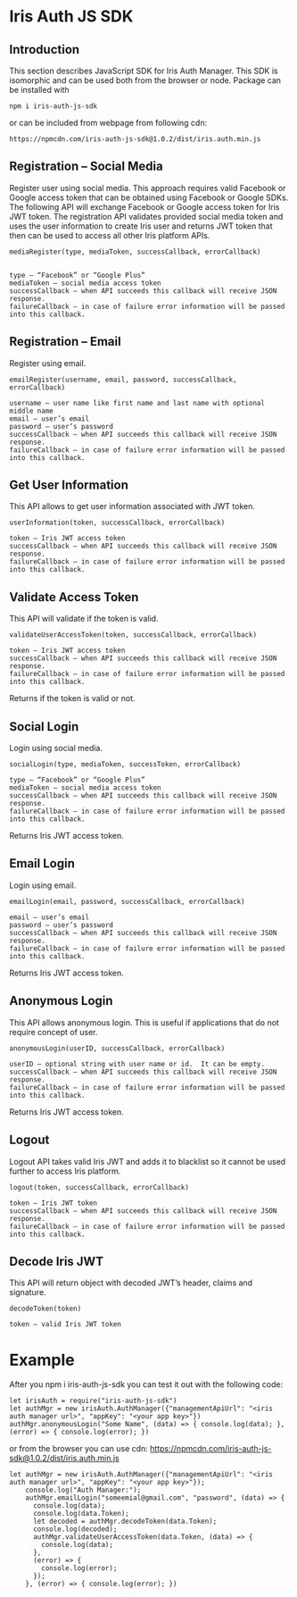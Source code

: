 # Iris Auth JS SDK
## Introduction
This section describes JavaScript SDK for Iris Auth Manager.  This SDK is isomorphic and can be used both from the browser or node.  Package can be installed with

```
npm i iris-auth-js-sdk
```

or can be included from webpage from following cdn:

```
https://npmcdn.com/iris-auth-js-sdk@1.0.2/dist/iris.auth.min.js
```

## Registration – Social Media
Register user using social media.  This approach requires valid Facebook or Google access token that can be obtained using Facebook or Google SDKs.  The following API will exchange Facebook or Google access token for Iris JWT token.  The registration API validates provided social media token and uses the user information to create Iris user and returns JWT token that then can be used to access all other Iris platform APIs.

```
mediaRegister(type, mediaToken, successCallback, errorCallback)


type – “Facebook” or “Google Plus”
mediaToken – social media access token
successCallback – when API succeeds this callback will receive JSON response.
failureCallback – in case of failure error information will be passed into this callback.
```

## Registration – Email
Register using email.

```
emailRegister(username, email, password, successCallback, errorCallback)

username – user name like first name and last name with optional middle name
email – user’s email
password – user’s password
successCallback – when API succeeds this callback will receive JSON response.
failureCallback – in case of failure error information will be passed into this callback.
```

## Get User Information
This API allows to get user information associated with JWT token.

```
userInformation(token, successCallback, errorCallback)

token – Iris JWT access token
successCallback – when API succeeds this callback will receive JSON response.
failureCallback – in case of failure error information will be passed into this callback.
```

## Validate Access Token
This API will validate if the token is valid.

```
validateUserAccessToken(token, successCallback, errorCallback)

token – Iris JWT access token
successCallback – when API succeeds this callback will receive JSON response.
failureCallback – in case of failure error information will be passed into this callback.
```

Returns if the token is valid or not.

## Social Login
Login using social media.

```
socialLogin(type, mediaToken, successToken, errorCallback)

type – “Facebook” or “Google Plus”
mediaToken – social media access token
successCallback – when API succeeds this callback will receive JSON response.
failureCallback – in case of failure error information will be passed into this callback.
```

Returns Iris JWT access token.

## Email Login
Login using email.

```
emailLogin(email, password, successCallback, errorCallback)

email – user’s email
password – user’s password
successCallback – when API succeeds this callback will receive JSON response.
failureCallback – in case of failure error information will be passed into this callback.
```

Returns Iris JWT access token.

## Anonymous Login
This API allows anonymous login.  This is useful if applications that do not require concept of user.

```
anonymousLogin(userID, successCallback, errorCallback)

userID – optional string with user name or id.  It can be empty.
successCallback – when API succeeds this callback will receive JSON response.
failureCallback – in case of failure error information will be passed into this callback.
```


Returns Iris JWT access token.

## Logout
Logout API takes valid Iris JWT and adds it to blacklist so it cannot be used further to access Iris platform.

```
logout(token, successCallback, errorCallback)

token – Iris JWT token
successCallback – when API succeeds this callback will receive JSON response.
failureCallback – in case of failure error information will be passed into this callback.
```

## Decode Iris JWT
This API will return object with decoded JWT’s header, claims and signature.

```
decodeToken(token)

token – valid Iris JWT token
```
# Example
After you npm i iris-auth-js-sdk you can test it out with the following code:

```
let irisAuth = require("iris-auth-js-sdk")
let authMgr = new irisAuth.AuthManager({"managementApiUrl": "<iris auth manager url>", "appKey": "<your app key>"})
authMgr.anonymousLogin("Some Name", (data) => { console.log(data); }, (error) => { console.log(error); })
```

or from the browser you can use cdn: https://npmcdn.com/iris-auth-js-sdk@1.0.2/dist/iris.auth.min.js

```
let authMgr = new irisAuth.AuthManager({"managementApiUrl": "<iris auth manager url>", "appKey": "<your app key>"});
    console.log("Auth Manager:");
    authMgr.emailLogin("someemial@gmail.com", "password", (data) => {
      console.log(data);
      console.log(data.Token);
      let decoded = authMgr.decodeToken(data.Token);
      console.log(decoded);
      authMgr.validateUserAccessToken(data.Token, (data) => {
        console.log(data);
      },
      (error) => {
        console.log(error);
      });
    }, (error) => { console.log(error); })
```
